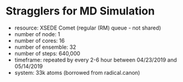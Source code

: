 # Stragglers for MD Simulation

- resource: XSEDE Comet (regular (RM) queue - not shared)
- number of node: 1
- number of cores: 16
- number of ensemble: 32
- number of steps: 640,000
- timeframe: repeated by every 2-6 hour between 04/23/2019 and 05/14/2019
- system: 33k atoms (borrowed from radical.canon)
